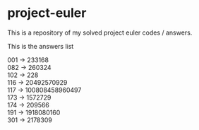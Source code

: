 # project-euler

This is a repository of my solved project euler codes / answers.

This is the answers list

001 -> 233168   
082 -> 260324   
102 -> 228   
116 -> 20492570929    
117 -> 100808458960497  
173 -> 1572729    
174 -> 209566  
191 -> 1918080160   
301 -> 2178309    
